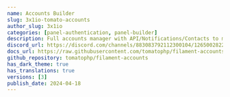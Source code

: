 ```yaml
---
name: Accounts Builder
slug: 3x1io-tomato-accounts
author_slug: 3x1io
categories: [panel-authentication, panel-builder]
description: Full accounts manager with API/Notifications/Contacts to manage your contacts and accounts
discord_url: https://discord.com/channels/883083792112300104/1265002822605344871
docs_url: https://raw.githubusercontent.com/tomatophp/filament-accounts/master/README.md
github_repository: tomatophp/filament-accounts
has_dark_theme: true
has_translations: true
versions: [3]
publish_date: 2024-04-18
---
```

